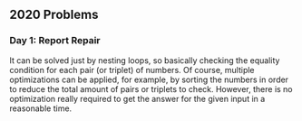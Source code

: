 ## 2020 Problems

### Day 1: Report Repair

It can be solved just by nesting loops, so basically checking the equality condition for each pair (or triplet) of
numbers. Of course, multiple optimizations can be applied, for example, by sorting the numbers in order to reduce
the total amount of pairs or triplets to check. However, there is no optimization really required to get the answer for
the given input in a reasonable time.